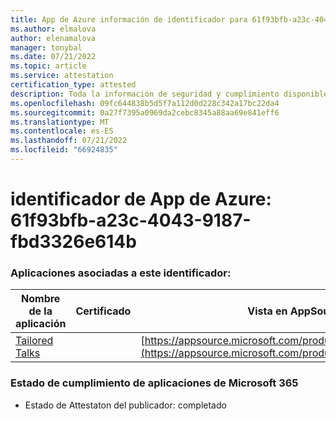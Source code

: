 ```yaml
---
title: App de Azure información de identificador para 61f93bfb-a23c-4043-9187-fbd3326e614b
ms.author: elmalova
author: elenamalova
manager: tonybal
ms.date: 07/21/2022
ms.topic: article
ms.service: attestation
certification_type: attested
description: Toda la información de seguridad y cumplimiento disponible para 61f93bfb-a23c-4043-9187-fbd3326e614b.
ms.openlocfilehash: 09fc644838b5d5f7a112d0d228c342a17bc22da4
ms.sourcegitcommit: 0a27f7395a0969da2cebc8345a88aa69e841eff6
ms.translationtype: MT
ms.contentlocale: es-ES
ms.lasthandoff: 07/21/2022
ms.locfileid: "66924835"
---
```

# <a name="azure-app-id-61f93bfb-a23c-4043-9187-fbd3326e614b"></a>identificador de App de Azure: 61f93bfb-a23c-4043-9187-fbd3326e614b


### <a name="apps-associated-with-this-id"></a>Aplicaciones asociadas a este identificador:
| **Nombre de la aplicación** | **Certificado** | **Vista en AppSource** |
|--------------|---------------|-----------------------|
| [Tailored Talks](../forward/WA200004309.md) |  | [https://appsource.microsoft.com/product/office/WA200004309](https://appsource.microsoft.com/product/office/WA200004309) |

### <a name="microsoft-365-app-compliance-status"></a>Estado de cumplimiento de aplicaciones de Microsoft 365
- Estado de Attestaton del publicador: completado
